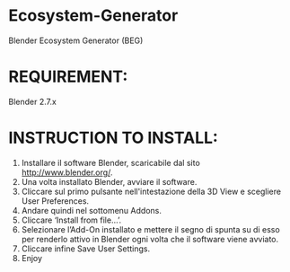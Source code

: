 Ecosystem-Generator
===================

Blender Ecosystem Generator (BEG)

REQUIREMENT:
===================

Blender 2.7.x

INSTRUCTION TO INSTALL:
===================

1.	Installare il software Blender, scaricabile dal sito http://www.blender.org/.
2.	Una volta installato Blender, avviare il software.
3.	Cliccare sul primo pulsante nell'intestazione della 3D View e scegliere User Preferences.
4.	Andare quindi nel sottomenu Addons.
5.	Cliccare ‘Install from file…’.
6.	Selezionare l’Add-On installato e mettere il segno di spunta su di esso per renderlo attivo in Blender ogni volta che il software viene avviato.
7.	Cliccare infine Save User Settings.
8.	Enjoy
